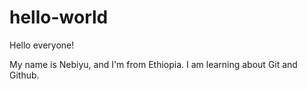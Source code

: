 # hello-world

Hello everyone! 

My name is Nebiyu, and I'm from Ethiopia. I am learning about Git and Github.
